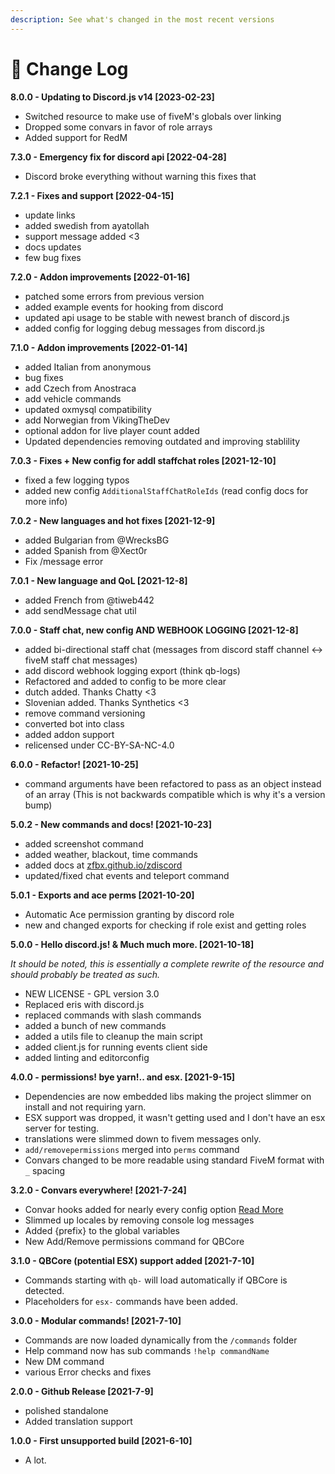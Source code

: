 ```yaml
---
description: See what's changed in the most recent versions
---
```


# 📃 Change Log

**8.0.0 - Updating to Discord.js v14 \[2023-02-23]**

* Switched resource to make use of fiveM's globals over linking
* Dropped some convars in favor of role arrays
* Added support for RedM

**7.3.0 - Emergency fix for discord api \[2022-04-28]**

* Discord broke everything without warning this fixes that

**7.2.1 - Fixes and support \[2022-04-15]**

* update links
* added swedish from ayatollah
* support message added <3
* docs updates
* few bug fixes

**7.2.0 - Addon improvements \[2022-01-16]**

* patched some errors from previous version
* added example events for hooking from discord
* updated api usage to be stable with newest branch of discord.js
* added config for logging debug messages from discord.js

**7.1.0 - Addon improvements \[2022-01-14]**

* added Italian from anonymous
* bug fixes
* add Czech from Anostraca
* add vehicle commands
* updated oxmysql compatibility
* add Norwegian from VikingTheDev
* optional addon for live player count added
* Updated dependencies removing outdated and improving stablility

**7.0.3 - Fixes + New config for addl staffchat roles \[2021-12-10]**

* fixed a few logging typos
* added new config `AdditionalStaffChatRoleIds` (read config docs for more info)

**7.0.2 - New languages and hot fixes \[2021-12-9]**

* added Bulgarian from @WrecksBG
* added Spanish from @Xect0r
* Fix /message error

**7.0.1 - New language and QoL \[2021-12-8]**

* added French from @tiweb442
* add sendMessage chat util

**7.0.0 - Staff chat, new config AND WEBHOOK LOGGING \[2021-12-8]**

* added bi-directional staff chat (messages from discord staff channel <-> fiveM staff chat messages)
* add discord webhook logging export (think qb-logs)
* Refactored and added to config to be more clear
* dutch added. Thanks Chatty <3
* Slovenian added. Thanks Synthetics <3
* remove command versioning
* converted bot into class
* added addon support
* relicensed under CC-BY-SA-NC-4.0

**6.0.0 - Refactor! \[2021-10-25]**

* command arguments have been refactored to pass as an object instead of an array (This is not backwards compatible which is why it's a version bump)

**5.0.2 - New commands and docs! \[2021-10-23]**

* added screenshot command
* added weather, blackout, time commands
* added docs at [zfbx.github.io/zdiscord](https://zfbx.github.io/zdiscord)
* updated/fixed chat events and teleport command

**5.0.1 - Exports and ace perms \[2021-10-20]**

* Automatic Ace permission granting by discord role
* new and changed exports for checking if role exist and getting roles

**5.0.0 - Hello discord.js! & Much much more. \[2021-10-18]**

_It should be noted, this is essentially a complete rewrite of the resource and should probably be treated as such._

* NEW LICENSE - GPL version 3.0
* Replaced eris with discord.js
* replaced commands with slash commands
* added a bunch of new commands
* added a utils file to cleanup the main script
* added client.js for running events client side
* added linting and editorconfig

**4.0.0 - permissions! bye yarn!.. and esx. \[2021-9-15]**

* Dependencies are now embedded libs making the project slimmer on install and not requiring yarn.
* ESX support was dropped, it wasn't getting used and I don't have an esx server for testing.
* translations were slimmed down to fivem messages only.
* `add/removepermissions` merged into `perms` command
* Convars changed to be more readable using standard FiveM format with `_` spacing

**3.2.0 - Convars everywhere! \[2021-7-24]**

* Convar hooks added for nearly every config option [Read More](https://github.com/zfbx/zdiscord/wiki/Convars)
* Slimmed up locales by removing console log messages
* Added {prefix} to the global variables
* New Add/Remove permissions command for QBCore

**3.1.0 - QBCore (potential ESX) support added \[2021-7-10]**

* Commands starting with `qb-` will load automatically if QBCore is detected.
* Placeholders for `esx-` commands have been added.

**3.0.0 - Modular commands! \[2021-7-10]**

* Commands are now loaded dynamically from the `/commands` folder
* Help command now has sub commands `!help commandName`
* New DM command
* various Error checks and fixes

**2.0.0 - Github Release \[2021-7-9]**

* polished standalone
* Added translation support

**1.0.0 - First unsupported build \[2021-6-10]**

* A lot.
